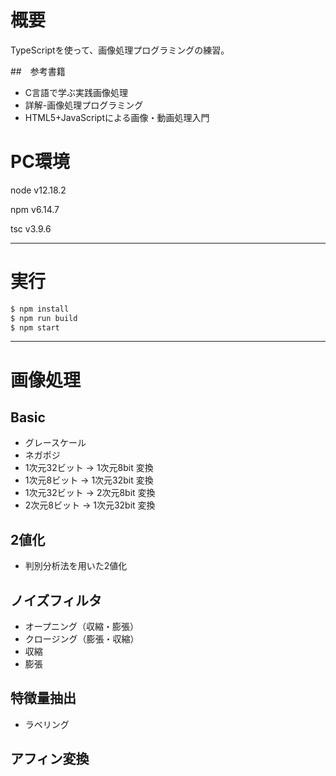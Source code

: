 # 概要
TypeScriptを使って、画像処理プログラミングの練習。
<br>

##　参考書籍
- C言語で学ぶ実践画像処理
- 詳解-画像処理プログラミング
- HTML5+JavaScriptによる画像・動画処理入門

# PC環境
node v12.18.2

npm v6.14.7

tsc v3.9.6

---

# 実行
```bash
$ npm install
$ npm run build
$ npm start
```

--- 

# 画像処理
## Basic
- グレースケール
- ネガポジ
- 1次元32ビット → 1次元8bit 変換
- 1次元8ビット → 1次元32bit 変換
- 1次元32ビット → 2次元8bit 変換
- 2次元8ビット → 1次元32bit 変換

## 2値化
- 判別分析法を用いた2値化

## ノイズフィルタ
- オープニング（収縮・膨張）
- クロージング（膨張・収縮）
- 収縮
- 膨張

## 特徴量抽出
- ラベリング

## アフィン変換


